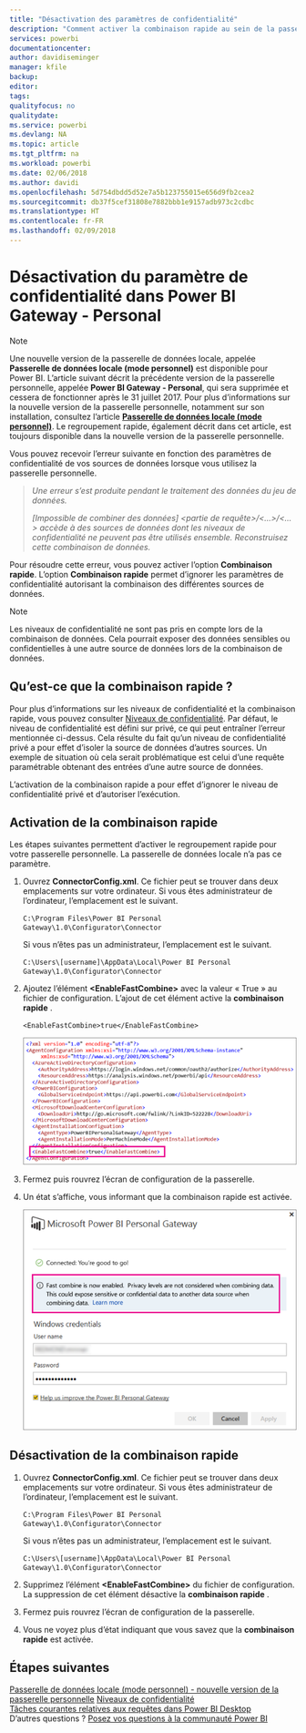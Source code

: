 ```yaml
---
title: "Désactivation des paramètres de confidentialité"
description: "Comment activer la combinaison rapide au sein de la passerelle personnelle pour désactiver les paramètres de confidentialité pour l’actualisation."
services: powerbi
documentationcenter: 
author: davidiseminger
manager: kfile
backup: 
editor: 
tags: 
qualityfocus: no
qualitydate: 
ms.service: powerbi
ms.devlang: NA
ms.topic: article
ms.tgt_pltfrm: na
ms.workload: powerbi
ms.date: 02/06/2018
ms.author: davidi
ms.openlocfilehash: 5d754dbdd5d52e7a5b123755015e656d9fb2cea2
ms.sourcegitcommit: db37f5cef31808e7882bbb1e9157adb973c2cdbc
ms.translationtype: HT
ms.contentlocale: fr-FR
ms.lasthandoff: 02/09/2018
---
```

# <a name="disable-privacy-setting-in-power-bi-gateway---personal"></a>Désactivation du paramètre de confidentialité dans Power BI Gateway - Personal
> [!NOTE]
> Une nouvelle version de la passerelle de données locale, appelée **Passerelle de données locale (mode personnel)** est disponible pour Power BI. L’article suivant décrit la précédente version de la passerelle personnelle, appelée **Power BI Gateway - Personal**, qui sera supprimée et cessera de fonctionner après le 31 juillet 2017. Pour plus d’informations sur la nouvelle version de la passerelle personnelle, notamment sur son installation, consultez l’article [**Passerelle de données locale (mode personnel)**](service-gateway-personal-mode.md). Le regroupement rapide, également décrit dans cet article, est toujours disponible dans la nouvelle version de la passerelle personnelle.
> 
> 

Vous pouvez recevoir l’erreur suivante en fonction des paramètres de confidentialité de vos sources de données lorsque vous utilisez la passerelle personnelle.

> *Une erreur s’est produite pendant le traitement des données du jeu de données.*
> 
> *[Impossible de combiner des données] &lt;partie de requête&gt;/&lt;…&gt;/&lt;…&gt; accède à des sources de données dont les niveaux de confidentialité ne peuvent pas être utilisés ensemble. Reconstruisez cette combinaison de données.*
> 
> 

Pour résoudre cette erreur, vous pouvez activer l’option **Combinaison rapide**. L’option **Combinaison rapide** permet d’ignorer les paramètres de confidentialité autorisant la combinaison des différentes sources de données.

> [!NOTE]
> Les niveaux de confidentialité ne sont pas pris en compte lors de la combinaison de données. Cela pourrait exposer des données sensibles ou confidentielles à une autre source de données lors de la combinaison de données.
> 
> 

## <a name="what-is-fast-combine"></a>Qu’est-ce que la combinaison rapide ?
Pour plus d’informations sur les niveaux de confidentialité et la combinaison rapide, vous pouvez consulter [Niveaux de confidentialité](https://support.office.com/article/Privacy-levels-Power-Query-CC3EDE4D-359E-4B28-BC72-9BEE7900B540). Par défaut, le niveau de confidentialité est défini sur privé, ce qui peut entraîner l’erreur mentionnée ci-dessus. Cela résulte du fait qu’un niveau de confidentialité privé a pour effet d’isoler la source de données d’autres sources. Un exemple de situation où cela serait problématique est celui d’une requête paramétrable obtenant des entrées d’une autre source de données.

L’activation de la combinaison rapide a pour effet d’ignorer le niveau de confidentialité privé et d’autoriser l’exécution.

## <a name="turn-on-fast-combine"></a>Activation de la combinaison rapide
Les étapes suivantes permettent d’activer le regroupement rapide pour votre passerelle personnelle. La passerelle de données locale n’a pas ce paramètre.

1. Ouvrez **ConnectorConfig.xml**.  Ce fichier peut se trouver dans deux emplacements sur votre ordinateur.  Si vous êtes administrateur de l’ordinateur, l’emplacement est le suivant.
   
    <pre><code>C:\Program Files\Power BI Personal Gateway\1.0\Configurator\Connector</code></pre>
   
    Si vous n’êtes pas un administrateur, l’emplacement est le suivant.
   
    <pre><code>C:\Users\[username]\AppData\Local\Power BI Personal Gateway\1.0\Configurator\Connector</code></pre>
    
2. Ajoutez l’élément **&lt;EnableFastCombine&gt;** avec la valeur « True » au fichier de configuration. L’ajout de cet élément active la **combinaison rapide** .
   
   <pre><code>&lt;EnableFastCombine&gt;true&lt;/EnableFastCombine&gt;</code></pre>
   
   ![](media/refresh-enable-fast-combine/configfile.png)
3. Fermez puis rouvrez l’écran de configuration de la passerelle.
4. Un état s’affiche, vous informant que la combinaison rapide est activée.
   
   ![](media/refresh-enable-fast-combine/fastcombineenabled.png)

## <a name="turn-off-fast-combine"></a>Désactivation de la combinaison rapide
1. Ouvrez **ConnectorConfig.xml**.  Ce fichier peut se trouver dans deux emplacements sur votre ordinateur.  Si vous êtes administrateur de l’ordinateur, l’emplacement est le suivant.
   
    <pre><code>C:\Program Files\Power BI Personal Gateway\1.0\Configurator\Connector</code></pre>
   
    Si vous n’êtes pas un administrateur, l’emplacement est le suivant.
   
    <pre><code>C:\Users\[username]\AppData\Local\Power BI Personal Gateway\1.0\Configurator\Connector</code></pre>

2. Supprimez l’élément **&lt;EnableFastCombine&gt;** du fichier de configuration. La suppression de cet élément désactive la **combinaison rapide** .
3. Fermez puis rouvrez l’écran de configuration de la passerelle.
4. Vous ne voyez plus d’état indiquant que vous savez que la **combinaison rapide** est activée.

## <a name="next-steps"></a>Étapes suivantes
[Passerelle de données locale (mode personnel) - nouvelle version de la passerelle personnelle](service-gateway-personal-mode.md)
[Niveaux de confidentialité](https://support.office.com/article/Privacy-levels-Power-Query-CC3EDE4D-359E-4B28-BC72-9BEE7900B540)  
[Tâches courantes relatives aux requêtes dans Power BI Desktop](desktop-common-query-tasks.md)  
D’autres questions ? [Posez vos questions à la communauté Power BI](http://community.powerbi.com/)

